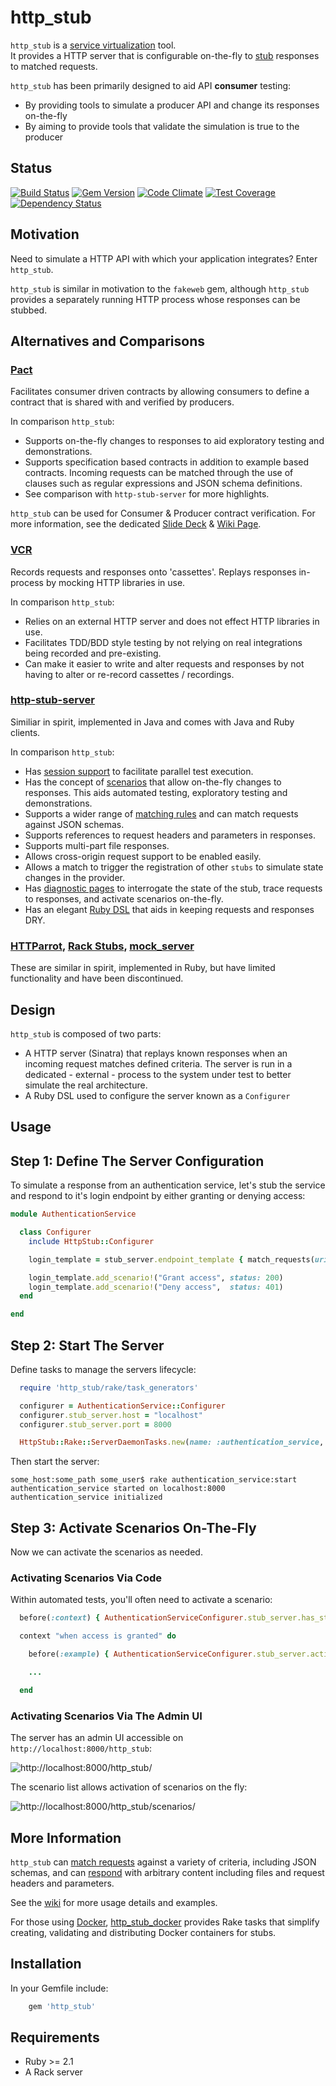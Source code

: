 http_stub
=========

```http_stub``` is a [service virtualization](https://en.wikipedia.org/wiki/Service_virtualization) tool.<br/>
It provides a HTTP server that is configurable on-the-fly to [stub](https://en.wikipedia.org/wiki/Test_stub) responses
to matched requests.

```http_stub``` has been primarily designed to aid API **consumer** testing:
* By providing tools to simulate a producer API and change its responses on-the-fly
* By aiming to provide tools that validate the simulation is true to the producer

Status
------

[![Build Status](https://travis-ci.org/MYOB-Technology/http_stub.png)](https://travis-ci.org/MYOB-Technology/http_stub)
[![Gem Version](https://badge.fury.io/rb/http_stub.png)](http://badge.fury.io/rb/http_stub)
[![Code Climate](https://codeclimate.com/github/MYOB-Technology/http_stub/badges/gpa.svg)](https://codeclimate.com/github/MYOB-Technology/http_stub)
[![Test Coverage](https://codeclimate.com/github/MYOB-Technology/http_stub/badges/coverage.svg)](https://codeclimate.com/github/MYOB-Technology/http_stub/coverage)
[![Dependency Status](https://gemnasium.com/MYOB-Technology/http_stub.png)](https://gemnasium.com/MYOB-Technology/http_stub)

Motivation
----------

Need to simulate a HTTP API with which your application integrates?  Enter ```http_stub```.

```http_stub``` is similar in motivation to the ```fakeweb``` gem, although ```http_stub``` provides a separately 
running HTTP process whose responses can be stubbed.

Alternatives and Comparisons
----------------------------

### [Pact](https://github.com/realestate-com-au/pact)
Facilitates consumer driven contracts by allowing consumers to define a contract that is shared with and verified by producers.

In comparison ```http_stub```:
* Supports on-the-fly changes to responses to aid exploratory testing and demonstrations.
* Supports specification based contracts in addition to example based contracts.  Incoming requests can be matched through the use of clauses such as regular expressions and JSON schema definitions.
* See comparison with ```http-stub-server``` for more highlights.

```http_stub``` can be used for Consumer & Producer contract verification.
For more information, see the dedicated [Slide Deck](https://docs.google.com/presentation/d/18iikw5rXuHNt7TxmAuiak9kFXR3wmObMMB1jlqrrwbQ/edit?usp=sharing) & [Wiki Page](https://github.com/MYOB-Technology/http_stub/wiki/Contract-Based-Testing-Recommendations).

### [VCR](https://github.com/vcr/vcr)
Records requests and responses onto 'cassettes'.  Replays responses in-process by mocking HTTP libraries in use.

In comparison ```http_stub```:
* Relies on an external HTTP server and does not effect HTTP libraries in use.
* Facilitates TDD/BDD style testing by not relying on real integrations being recorded and pre-existing.
* Can make it easier to write and alter requests and responses by not having to alter or re-record cassettes / recordings.

### [http-stub-server](https://github.com/Sensis/http-stub-server)
Similiar in spirit, implemented in Java and comes with Java and Ruby clients.

In comparison ```http_stub```:
* Has [session support](https://github.com/MYOB-Technology/http_stub/wiki/Stub%20Sessions) to facilitate parallel test execution.
* Has the concept of [scenarios](https://github.com/MYOB-Technology/http_stub/wiki/Scenarios) that allow on-the-fly changes to responses.  This aids automated testing, exploratory testing and demonstrations.
* Supports a wider range of [matching rules](https://github.com/MYOB-Technology/http_stub/wiki/Stub-Request-Matching) and can match requests against JSON schemas.
* Supports references to request headers and parameters in responses.
* Supports multi-part file responses.
* Allows cross-origin request support to be enabled easily.
* Allows a match to trigger the registration of other ```stubs``` to simulate state changes in the provider.
* Has [diagnostic pages](https://github.com/MYOB-Technology/http_stub/wiki/Diagnostic-Pages) to interrogate the state of the stub, trace requests to responses, and activate scenarios on-the-fly.
* Has an elegant [Ruby DSL](https://github.com/MYOB-Technology/http_stub/wiki/The-Configurer-DSL) that aids in keeping requests and responses DRY.

### [HTTParrot](https://github.com/abrandoned/httparrot), [Rack Stubs](https://github.com/featurist/rack-stubs), [mock_server](https://github.com/unixcharles/mock_server)
These are similar in spirit, implemented in Ruby, but have limited functionality and have been discontinued.

Design
------

```http_stub``` is composed of two parts:
* A HTTP server (Sinatra) that replays known responses when an incoming request matches defined criteria.  The server 
  is run in a dedicated - external - process to the system under test to better simulate the real architecture. 
* A Ruby DSL used to configure the server known as a ```Configurer```

Usage
-----

## Step 1: Define The Server Configuration ##

To simulate a response from an authentication service, let's stub the service and respond to it's login endpoint by
either granting or denying access:

```ruby
module AuthenticationService

  class Configurer
    include HttpStub::Configurer

    login_template = stub_server.endpoint_template { match_requests(uri: "/login", method: :post) }

    login_template.add_scenario!("Grant access", status: 200)
    login_template.add_scenario!("Deny access",  status: 401)
  end

end
```

## Step 2: Start The Server ##

Define tasks to manage the servers lifecycle:

```ruby
  require 'http_stub/rake/task_generators'

  configurer = AuthenticationService::Configurer
  configurer.stub_server.host = "localhost"
  configurer.stub_server.port = 8000

  HttpStub::Rake::ServerDaemonTasks.new(name: :authentication_service, configurer: configurer)
```

Then start the server:

```
some_host:some_path some_user$ rake authentication_service:start
authentication_service started on localhost:8000
authentication_service initialized
```

## Step 3: Activate Scenarios On-The-Fly ##

Now we can activate the scenarios as needed.

### Activating Scenarios Via Code ###

Within automated tests, you'll often need to activate a scenario:

```ruby
  before(:context) { AuthenticationServiceConfigurer.stub_server.has_started! }

  context "when access is granted" do

    before(:example) { AuthenticationServiceConfigurer.stub_server.activate!("Grant access") }

    ...

  end
```

### Activating Scenarios Via The Admin UI ###

The server has an admin UI accessible on ```http://localhost:8000/http_stub```:

![http://localhost:8000/http_stub/](examples/resources/admin_ui_homepage.png "Admin UI Homepage")

The scenario list allows activation of scenarios on the fly:

![http://localhost:8000/http_stub/scenarios/](examples/resources/admin_ui_scenarios.png "Admin UI Scenarios")

More Information
----------------

```http_stub``` can [match requests](https://github.com/MYOB-Technology/http_stub/wiki/Stub-Request-Matching) against a
variety of criteria, including JSON schemas, and can
[respond](https://github.com/MYOB-Technology/http_stub/wiki/Stub-Responses) with arbitrary content including files and
request headers and parameters.

See the [wiki](https://github.com/MYOB-Technology/http_stub/wiki) for more usage details and examples.

For those using [Docker](https://www.docker.com),
[http_stub_docker](https://github.com/MYOB-Technology/http_stub_docker) provides Rake tasks that simplify creating,
validating and distributing Docker containers for stubs. 

Installation
------------

In your Gemfile include:

```ruby
    gem 'http_stub'
```

Requirements
------------

* Ruby >= 2.1
* A Rack server

